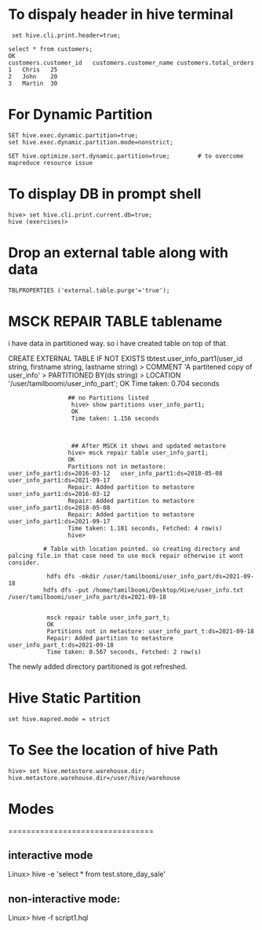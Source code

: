 # To dispaly header in hive terminal
```
 set hive.cli.print.header=true;
 ```
 ```
select * from customers;
OK
customers.customer_id	customers.customer_name	customers.total_orders
1	Chris	25
2	John	20
3	Martin	30
```
# For Dynamic Partition
```
SET hive.exec.dynamic.partition=true; 
set hive.exec.dynamic.partition.mode=nonstrict;

SET hive.optimize.sort.dynamic.partition=true;        # to overcome mapreduce resource issue
```
# To display DB in prompt shell
```
hive> set hive.cli.print.current.db=true;
hive (exercises)> 
```
# Drop an external table along with data
```
TBLPROPERTIES ('external.table.purge'='true');
```

# MSCK REPAIR TABLE tablename

i have data in partitioned way. so i have created table on top of that. 

CREATE EXTERNAL TABLE IF NOT EXISTS tbtest.user_info_part1(user_id string, firstname string, lastname string)
    > COMMENT 'A partitened copy of user_info'
    > PARTITIONED BY(ds string)
    > LOCATION '/user/tamilboomi/user_info_part';
OK
Time taken: 0.704 seconds


                     ## no Partitions listed
                      hive> show partitions user_info_part1;
                      OK
                      Time taken: 1.156 seconds



                      ## After MSCK it shows and updated metastore
                     hive> msck repair table user_info_part1;
                     OK
                     Partitions not in metastore:	user_info_part1:ds=2016-03-12	user_info_part1:ds=2018-05-08	user_info_part1:ds=2021-09-17
                     Repair: Added partition to metastore user_info_part1:ds=2016-03-12
                     Repair: Added partition to metastore user_info_part1:ds=2018-05-08
                     Repair: Added partition to metastore user_info_part1:ds=2021-09-17
                     Time taken: 1.181 seconds, Fetched: 4 row(s)
                     hive> 

              # Table with location pointed. so creating directory and palcing file.in that case need to use msck repair otherwise it wont consider.
              
               hdfs dfs -mkdir /user/tamilboomi/user_info_part/ds=2021-09-18
              hdfs dfs -put /home/tamilboomi/Desktop/Hive/user_info.txt /user/tamilboomi/user_info_part/ds=2021-09-18


               msck repair table user_info_part_t;
               OK
               Partitions not in metastore:	user_info_part_t:ds=2021-09-18
               Repair: Added partition to metastore user_info_part_t:ds=2021-09-18
               Time taken: 0.567 seconds, Fetched: 2 row(s)

The newly added directory partitioned is got refreshed.


# Hive Static Partition
```
set hive.mapred.mode = strict 
```

# To See the location of hive Path
```
hive> set hive.metastore.warehouse.dir;
hive.metastore.warehouse.dir=/user/hive/warehouse
```


#  Modes 
================================

## interactive mode
Linux> hive -e 'select * from test.store_day_sale'

## non-interactive mode:
Linux> hive -f script1.hql
